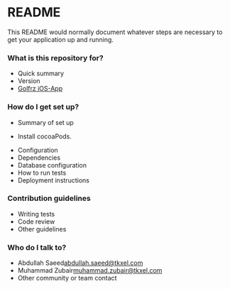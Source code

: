 # README #

This README would normally document whatever steps are necessary to get your application up and running.

### What is this repository for? ###

* Quick summary
* Version
* [Golfrz iOS-App](https://zmuhammad@bitbucket.org/zmuhammad/schooldiary_parent_app_android.git)

### How do I get set up? ###

* Summary of set up
- Install cocoaPods. 

* Configuration
* Dependencies
* Database configuration
* How to run tests
* Deployment instructions

### Contribution guidelines ###

* Writing tests
* Code review
* Other guidelines

### Who do I talk to? ###

* Abdullah Saeed<abdullah.saeed@tkxel.com>
* Muhammad Zubair<muhammad.zubair@tkxel.com>
* Other community or team contact